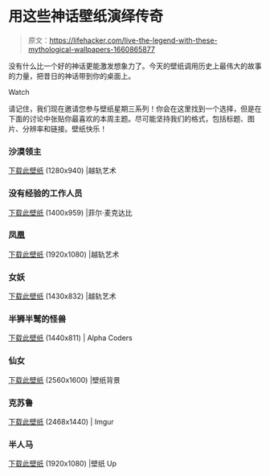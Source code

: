 # 用这些神话壁纸演绎传奇

> 原文：<https://lifehacker.com/live-the-legend-with-these-mythological-wallpapers-1660865877>

没有什么比一个好的神话更能激发想象力了。今天的壁纸调用历史上最伟大的故事的力量，把昔日的神话带到你的桌面上。

Watch

请记住，我们现在邀请您参与壁纸星期三系列！你会在这里找到一个选择，但是在下面的讨论中张贴你最喜欢的本周主题。尽可能坚持我们的格式，包括标题、图片、分辨率和链接。壁纸快乐！

### 沙漠领主

[下载此壁纸](http://vampireprincess007.deviantart.com/art/Desert-Lords-176416234) (1280x940) |越轨艺术

### 没有经验的工作人员

[下载此壁纸](http://www.philmcdarby.com/index.php/digital_art/detail/the_green_man_awakens/) (1400x959) |菲尔·麦克达比

### 凤凰

[下载此壁纸](http://hardii.deviantart.com/art/Phoenix-Wallpaper-386232444) (1920x1080) |越轨艺术

### 女妖

[下载此壁纸](http://chriscold.deviantart.com/art/Banshee-399140735) (1430x832) |越轨艺术

### 半狮半鹫的怪兽

[下载此壁纸](http://wall.alphacoders.com/big.php?i=446672) (1440x811) | Alpha Coders

### 仙女

[下载此壁纸](http://wallpaperbackgrounds.com/wallpaper/26550) (2560x1600) |壁纸背景

### 克苏鲁

[下载此壁纸](http://i.imgur.com/ybj8V.jpg) (2468x1440) | Imgur

### 半人马

[下载此壁纸](http://www.wallpaperup.com/254131/horses_centaur_running.html) (1920x1080) |壁纸 Up